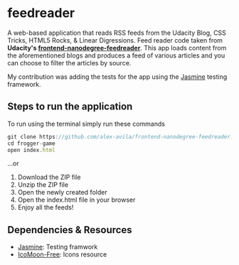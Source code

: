# feedreader

A web-based application that reads RSS feeds from the Udacity Blog, CSS Tricks, HTML5 Rocks, & Linear Digressions. Feed reader code taken from **Udacity's [frontend-nanodegree-feedreader](https://github.com/udacity/frontend-nanodegree-feedreader)**. This app loads content from the aforementioned blogs and produces a feed of various articles and you can choose to filter the articles by source.

My contribution was adding the tests for the app using the [Jasmine](https://github.com/jasmine/jasmine) testing framework.

## Steps to run the application

To run using the terminal simply run these commands

```js
git clone https://github.com/alex-avila/frontend-nanodegree-feedreader.git
cd frogger-game
open index.html
```

...or

1. Download the ZIP file
2. Unzip the ZIP file
3. Open the newly created folder
4. Open the index.html file in your browser
5. Enjoy all the feeds!

## Dependencies & Resources

* [Jasmine](https://github.com/jasmine/jasmine): Testing framwork
* [IcoMoon-Free](https://github.com/Keyamoon/IcoMoon-Free): Icons resource
